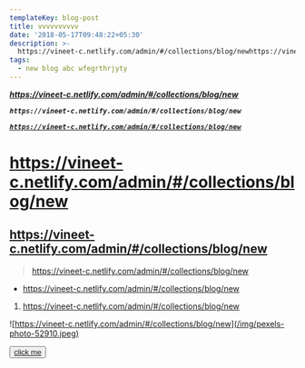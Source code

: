 ```yaml
---
templateKey: blog-post
title: vvvvvvvvvv
date: '2018-05-17T09:48:22+05:30'
description: >-
  https://vineet-c.netlify.com/admin/#/collections/blog/newhttps://vineet-c.netlify.com/admin/#/collections/blog/newhttps://vineet-c.netlify.com/admin/#/collections/blog/newhttps://vineet-c.netlify.com/admin/#/collections/blog/newhttps://vineet-c.netlify.com/admin/#/collections/blog/newhttps://vineet-c.netlify.com/admin/#/collections/blog/newhttps://vineet-c.netlify.com/admin/#/collections/blog/new
tags:
  - new blog abc wfegrthrjyty
---
```

_**https://vineet-c.netlify.com/admin/#/collections/blog/new**_

_**`https://vineet-c.netlify.com/admin/#/collections/blog/new`**_

[_**`https://vineet-c.netlify.com/admin/#/collections/blog/new`**_](https://vineet-c.netlify.com/admin/#/collections/blog/new)

# https://vineet-c.netlify.com/admin/#/collections/blog/new

## https://vineet-c.netlify.com/admin/#/collections/blog/new

> https://vineet-c.netlify.com/admin/#/collections/blog/new

* https://vineet-c.netlify.com/admin/#/collections/blog/new

1. https://vineet-c.netlify.com/admin/#/collections/blog/new

![https://vineet-c.netlify.com/admin/#/collections/blog/new](/img/pexels-photo-52910.jpeg)

<button class="success"><a href="vineetchaudhary.ml">click me</a></button>


